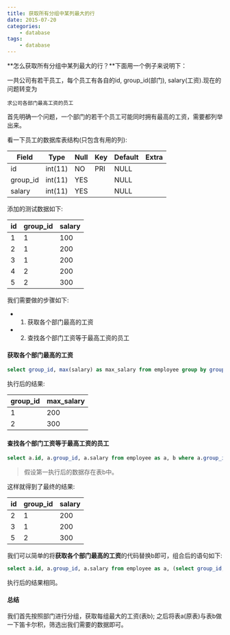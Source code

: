 ```yaml
---
title: 获取所有分组中某列最大的行
date: 2015-07-20
categories:
    - database
tags:
    - database
---
```


**怎么获取所有分组中某列最大的行？**下面用一个例子来说明下：

一共公司有若干员工，每个员工有各自的id, group_id(部门), salary(工资).现在的问题转变为

`求公司各部门最高工资的员工`

首先明确一个问题，一个部门的若干个员工可能同时拥有最高的工资，需要都列举出来。

看一下员工的数据库表结构(只包含有用的列):


| Field    | Type    | Null | Key | Default | Extra |
|----------|---------|------|-----|---------|-------|
| id       | int(11) | NO   | PRI | NULL    |       |
| group_id | int(11) | YES  |     | NULL    |       |
| salary   | int(11) | YES  |     | NULL    |       | |

添加的测试数据如下:

| id | group_id | salary |
|----|----------|--------|
|  1 |    1     |    100 |
|  2 |    1     |    200 |
|  3 |    1     |    200 |
|  4 |    2     |    200 |
|  5 |    2     |    300 |

我们需要做的步骤如下:

- 1. 获取各个部门最高的工资
- 2. 查找各个部门工资等于最高工资的员工

#### 获取各个部门最高的工资
```sql
select group_id, max(salary) as max_salary from employee group by group_id;
```
执行后的结果:

| group_id | max_salary |
|----------|------------|
|        1 |        200 |
|        2 |        300 |

#### 查找各个部门工资等于最高工资的员工
```sql
select a.id, a.group_id, a.salary from employee as a, b where a.group_id=b.group_id and a.salary=b.max_salary;
```
>假设第一执行后的数据存在表b中。

这样就得到了最终的结果:

| id | group_id | salary |
|----|----------|--------|
|  2 |        1 |    200 |
|  3 |        1 |    200 |
|  5 |        2 |    300 |

我们可以简单的将**获取各个部门最高的工资**的代码替换b即可，组合后的语句如下:

```sql
select a.id, a.group_id, a.salary from employee as a, (select group_id, max(salary) as max_salary from employee group by group_id) as b where a.group_id=b.group_id and a.salary=b.max_salary;
```

执行后的结果相同。

#### 总结

我们首先按照部门进行分组，获取每组最大的工资(表b); 之后将表a(原表)与表b做一下笛卡尔积，筛选出我们需要的数据即可。


